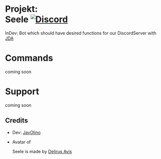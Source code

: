 # Projekt: <Main> Seele [![Discord](https://cdn.discordapp.com/app-icons/416210432789839883/37b86ac18f28b86c04761ba607f4653d.png)](https://discord.gg/QU7cpTF)
InDev: Bot which should have desired functions for our DiscordServer with 
[JDA](https://github.com/DV8FromTheWorld/JDA)
# Commands
coming soon

# Support
coming soon


## Credits
* Dev: [JayOlino](https://github.com/JayOlino)
 
* Avatar of <Main> Seele is made by [Delirus Avis](https://www.guilded.gg/profile/VdxDYKDd)




